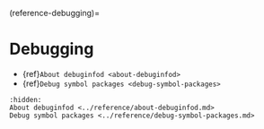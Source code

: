 (reference-debugging)=

# Debugging

* {ref}`About debuginfod <about-debuginfod>`
* {ref}`Debug symbol packages <debug-symbol-packages>`

```{toctree}
:hidden:
About debuginfod <../reference/about-debuginfod.md>
Debug symbol packages <../reference/debug-symbol-packages.md>
```